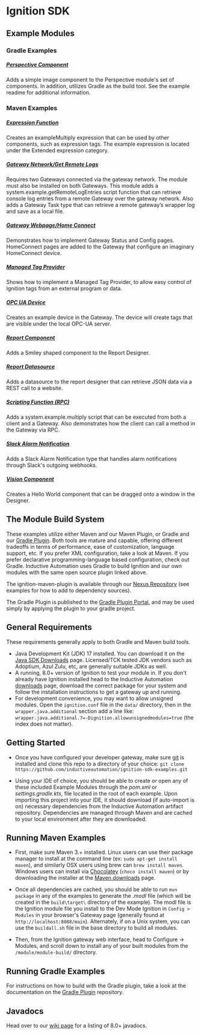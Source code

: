 # Ignition SDK

## Example Modules

### Gradle Examples

##### [Perspective Component](perspective-component)
Adds a simple image component to the Perspective module's set of components.  In addition, utilizes Gradle as the build tool.  See the example readme for additional information.

### Maven Examples

##### [Expression Function](expression-function)
Creates an exampleMultiply expression that can be used by other components, such as expression tags. The example expression is located under the Extended expression category.

##### [Gateway Network/Get Remote Logs](gateway-network-function)
Requires two Gateways connected via the gateway network. The module must also be installed on both Gateways. This module adds a system.example.getRemoteLogEntries script function that can retrieve console log entries from a remote Gateway over the gateway network. Also adds a Gateway Task type that can retrieve a remote gateway’s wrapper log and save as a local file.

##### [Gateway Webpage/Home Connect](gateway-webpage)
Demonstrates how to implement Gateway Status and Config pages. HomeConnect pages are added to the Gateway that configure an imaginary HomeConnect device.

##### [Managed Tag Provider](managed-tag-provider)
Shows how to implement a Managed Tag Provider, to allow easy control of Ignition tags from an external program or data.

##### [OPC UA Device](opc-ua-device)
Creates an example device in the Gateway. The device will create tags that are visible under the local OPC-UA server.

##### [Report Component](report-component)
Adds a Smiley shaped component to the Report Designer.

##### [Report Datasource](report-datasource)
Adds a datasource to the report designer that can retrieve JSON data via a REST call to a website.

##### [Scripting Function (RPC)](scripting-function)
Adds a system.example.multiply script that can be executed from both a client and a Gateway. Also demonstrates how the client can call a method in the Gateway via RPC.

##### [Slack Alarm Notification](slack-alarm-notification)
Adds a Slack Alarm Notification type that handles alarm notifications through Slack's outgoing webhooks.

##### [Vision Component](vision-component)
Creates a Hello World component that can be dragged onto a window in the Designer.

## The Module Build System

These examples utilize either Maven and our Maven Plugin, or Gradle and our [Gradle Plugin](https://github.com/inductiveautomation/ignition-module-tools).  Both tools are mature and capable, offering different tradeoffs in terms of performance, ease of customization, language support, etc.  If you prefer XML configuration, take a look at Maven.  If you prefer declarative programming-language based configuration, check out Gradle.  Inductive Automation uses Gradle to build Ignition and our own modules with the same open source plugin linked above.

The ignition-maven-plugin is available through our [Nexus Repository](https://nexus.inductiveautomation.com/repository/inductiveautomation-releases/) (see examples for how to add to dependency sources).

The Gradle Plugin is published to the [Gradle Plugin Portal](https://plugins.gradle.org/plugin/io.ia.sdk.modl), and may be used simply by applying the plugin to your gradle project.


## General Requirements

These requirements generally apply to both Gradle and Maven build tools.

* Java Development Kit (JDK) 17 installed. You can download it on the [Java SDK Downloads](http://www.oracle.com/technetwork/java/javase/downloads/index-jsp-138363.html) page.  Licensed/TCK tested JDK vendors such as Adoptium, Azul Zulu, etc, are generally suitable JDKs as well.
* A running, 8.0+ version of Ignition to test your module in. If you don't already have Ignition installed head to the Inductive Automation [downloads](https://www.inductiveautomation.com/downloads/) page, download the correct package for your system and follow the installation instructions to get a gateway up and running.
* For development convenience, you may want to allow unsigned modules. Open the `ignition.conf` file in the `data/` directory, then in the `wrapper.java.additional` section add a line like: `wrapper.java.additional.7=-Dignition.allowunsignedmodules=true` (the index does not matter).

## Getting Started

* Once you have configured your developer gateway, make sure [git](https://git-scm.com/downloads) is installed and clone this repo to a directory of your choice:
    `git clone https://github.com/inductiveautomation/ignition-sdk-examples.git`

* Using your IDE of choice, you should be able to create or open any of these included Example Modules through the _pom.xml_ or _settings.gradle.kts_, file located in the root of each example.  Upon importing this project into your IDE, it should download (if auto-import is on) necessary dependencies from the Inductive Automation artifact repository. Dependencies are managed through Maven and are cached to your local environment after they are downloaded.

## Running Maven Examples

* First, make sure Maven 3.+ installed. Linux users can use their package manager to install at the command line (ex: `sudo apt-get install maven`), and similarly OSX users using brew can `brew install maven`. Windows users can install via [Chocolatey](https://chocolatey.org/) (`choco install maven`) or by downloading the installer at the [Maven downloads](http://maven.apache.org/download.cgi_) page.

* Once all dependencies are cached, you should be able to run `mvn package` in any of the examples to generate the *.modl* file (which will be created in the `build\target\` directory of the example).  The modl file is the Ignition module file you install to the Dev Mode Ignition in `Config > Modules` in your browser's Gateway page (generally found at `http://localhost:8088/main`). Alternately, if on a Unix system, you can use the `buildall.sh` file in the base directory to build all modules.

* Then, from the Ignition gateway web interface, head to Configure -> Modules, and scroll down to install any of your built modules from the `/module/module-build/` directory.

## Running Gradle Examples

For instructions on how to build with the Gradle plugin, take a look at the documentation on the [Gradle Plugin](https://github.com/inductiveautomation/ignition-module-tools/tree/master/gradle-module-plugin) repository.


## Javadocs
Head over to our [wiki page](https://github.com/inductiveautomation/ignition-sdk-examples/wiki/Javadocs-&-Notable-Api-Changes) for a listing of 8.0+ javadocs.
